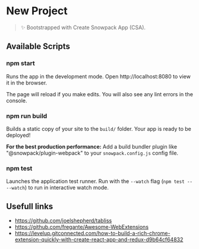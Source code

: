 # New Project

> ✨ Bootstrapped with Create Snowpack App (CSA).

## Available Scripts

### npm start

Runs the app in the development mode.
Open http://localhost:8080 to view it in the browser.

The page will reload if you make edits.
You will also see any lint errors in the console.

### npm run build

Builds a static copy of your site to the `build/` folder.
Your app is ready to be deployed!

**For the best production performance:** Add a build bundler plugin like "@snowpack/plugin-webpack" to your `snowpack.config.js` config file.

### npm test

Launches the application test runner.
Run with the `--watch` flag (`npm test -- --watch`) to run in interactive watch mode.

## Usefull links

- https://github.com/joelshepherd/tabliss
- https://github.com/fregante/Awesome-WebExtensions
- https://levelup.gitconnected.com/how-to-build-a-rich-chrome-extension-quickly-with-create-react-app-and-redux-d9b64cf64832
